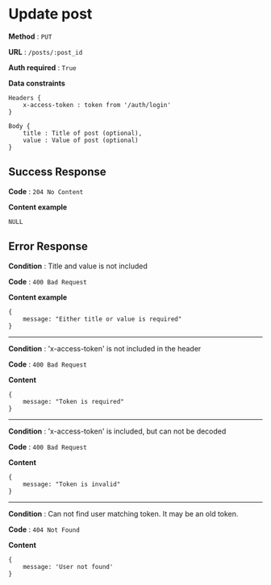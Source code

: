 # Update post

**Method** : `PUT`

**URL** : `/posts/:post_id`

**Auth required** : `True`

**Data constraints** 

```
Headers {
    x-access-token : token from '/auth/login'
}

Body {
    title : Title of post (optional),
    value : Value of post (optional)
}
```

## Success Response

**Code** : `204 No Content`

**Content example**
```
NULL
```

## Error Response

**Condition** : Title and value is not included

**Code** : `400 Bad Request`

**Content example**
```
{
    message: "Either title or value is required"
}
```

***

**Condition** : 'x-access-token' is not included in the header

**Code** : `400 Bad Request`

**Content**
```
{
    message: "Token is required"
}
```

***

**Condition** : 'x-access-token' is included, but can not be decoded

**Code** : `400 Bad Request`

**Content**
```
{
    message: "Token is invalid"
}
```

***

**Condition** : Can not find user matching token. It may be an old token.

**Code** : `404 Not Found`

**Content**
```
{
    message: 'User not found'
}
```